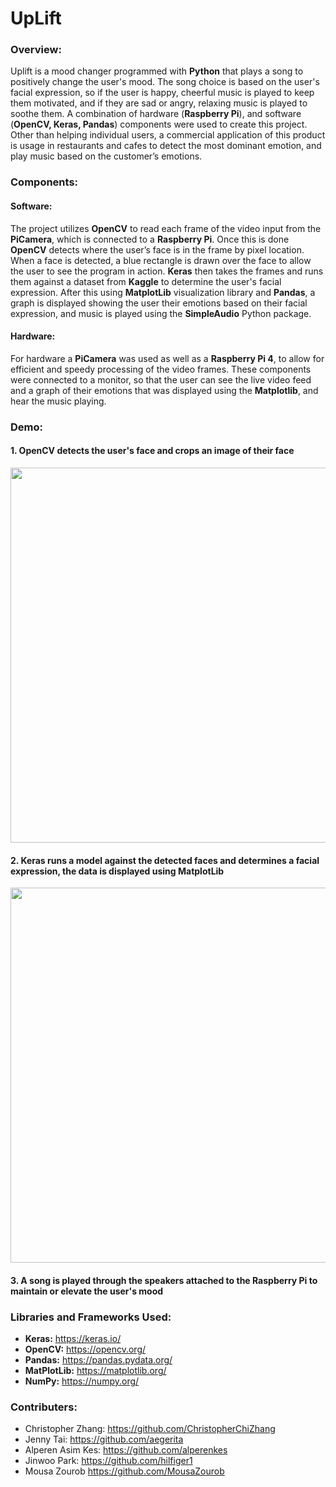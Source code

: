 # UpLift
### Overview:
Uplift is a mood changer programmed with **Python** that plays a song to positively change the user's mood. The song choice is based on the user's facial expression, so if the user is happy, cheerful music is played to keep them motivated, and if they are sad or angry, relaxing music is played to soothe them. A combination of hardware (**Raspberry Pi**), and software (**OpenCV, Keras, Pandas**) components were used to create this project. 
<br />
Other than helping individual users, a commercial application of this product is usage in restaurants and cafes to detect the most dominant emotion, and play music based on the customer’s emotions.


### Components:
#### Software:
The project utilizes **OpenCV** to read each frame of the video input from the **PiCamera**, which is connected to a **Raspberry Pi**. Once this is done **OpenCV** detects where the user’s face is in the frame by pixel location. When a face is detected, a blue rectangle is drawn over the face to allow the user to see the program in action. **Keras** then takes the frames and runs them against a dataset from **Kaggle** to determine the user's facial expression. After this using **MatplotLib** visualization library and **Pandas**, a graph is displayed showing the user their emotions based on their facial expression, and music is played using the **SimpleAudio** Python package.

#### Hardware:
For hardware a **PiCamera** was used as well as a **Raspberry Pi 4**, to allow for efficient and speedy processing of the video frames. These components were connected to a monitor, so that the user can see the live video feed and a graph of their emotions that was displayed using the **Matplotlib**, and hear the music playing.


### Demo:
#### 1. OpenCV detects the user's face and crops an image of their face
<img src="https://user-images.githubusercontent.com/66835262/103143615-f19e3880-46e7-11eb-9e94-6a8dc7155ed4.png" width="600px">

#### 2. Keras runs a model against the detected faces and determines a facial expression, the data is displayed using MatplotLib
<img src="https://user-images.githubusercontent.com/66835262/103143643-6a9d9000-46e8-11eb-82e7-1dae90e5593f.png" width="600px">

#### 3. A song is played through the speakers attached to the Raspberry Pi to maintain or elevate the user's mood 


### Libraries and Frameworks Used:
* **Keras:** https://keras.io/
* **OpenCV:** https://opencv.org/
* **Pandas:** https://pandas.pydata.org/
* **MatPlotLib:** https://matplotlib.org/
* **NumPy:** https://numpy.org/


### Contributers:
* Christopher Zhang: https://github.com/ChristopherChiZhang
* Jenny Tai: https://github.com/aegerita
* Alperen Asim Kes: https://github.com/alperenkes
* Jinwoo Park: https://github.com/hilfiger1
* Mousa Zourob https://github.com/MousaZourob
